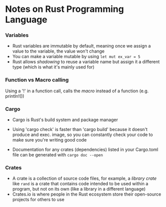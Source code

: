 # Notes on Rust Programming Language

### Variables

- Rust variables are immutable by default, meaning once we assign a value to the variable, the value won't change
- You can make a variable mutable by using `let mut ex_var = 5`
- Rust allows _shadowing_ to reuse a variable name but assign it a different type (which is what it's mainly used for)


### Function vs Macro calling

Using a '!' in a function call, calls the _macro_ instead of a function (e.g. println!())

### Cargo

- Cargo is Rust's build system and package manager

- Using 'cargo check' is faster than 'cargo build' because it doesn't produce and exec. image, so you can constantly check your code to make sure you're writing good code 
- Documentation for any crates (dependencies) listed in your Cargo.toml file can be generated with `cargo doc --open`

### Crates

- A crate is a collection of source code files, for example, a _library crate_ like `rand` is a crate that contains code intended to be used within a program, but not on its own (like a library in a different language)
- Crates.io is where people in the Rust ecosystem store their open-source projects for others to use
